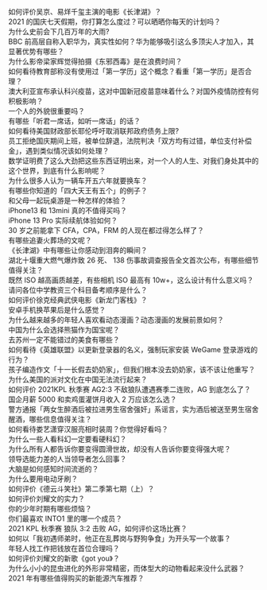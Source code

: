 如何评价吴京、易烊千玺主演的电影《长津湖》？  
2021 的国庆七天假期，你打算怎么度过？可以晒晒你每天的计划吗？  
为什么史前会下几百万年的大雨?  
BBC 前高层自称入职华为，真实性如何？华为能够吸引这么多顶尖人才加入，其显著优势有哪些？  
为什么影帝梁家辉觉得拍摄《东邪西毒》是在浪费时间？  
如何看待教育部称没有使用过「第一学历」这个概念？看重「第一学历」是否合理？  
澳大利亚宣布承认科兴疫苗，这对中国新冠疫苗意味着什么？对国外疫情防控有何积极影响？  
一个人的外貌很重要吗？  
有哪些「听君一席话，如听一席话」的话？  
如何看待美国财政部长耶伦呼吁取消联邦政府债务上限?  
员工拒绝国庆期间上班，被单位辞退，法院判决「双方均有过错，单位支付补偿金」，遇到类似情况该如何处理？  
数学证明费了这么大劲把这些东西证明出来，对一个人的人生、对我们身处其中的这个世界，到底有什么影响呢？  
为什么很多人认为一辆车开五六年就要换车？  
有哪些你知道的「四大天王有五个」的例子？  
和父母一起玩桌游是一种怎样的体验？  
iPhone13 和 13mini 真的不值得买吗？  
iPhone 13 Pro 实际续航体验如何？  
30 岁之前能拿下 CFA，CPA，FRM 的人现在都过得怎么样了？  
有哪些追妻火葬场的文呢？  
《长津湖》中有哪些让你感动到泪奔的瞬间？  
湖北十堰重大燃气爆炸致 26 死、 138 伤事故调查报告全文首次公布，有哪些细节值得关注？  
既然 ISO 越高画质越差，有些相机 ISO 最高有 10w+，这么设计有什么意义吗？  
请问各位中学教资三个科目备考顺序是什么？  
如何评价徐克经典武侠电影《新龙门客栈》？  
安卓手机换苹果后是什么感觉？  
为什么越来越多的年轻人喜欢看动态漫画？动态漫画的发展前景如何？  
中国为什么会选择熊猫作为国宝呢？  
去苏州一定不能错过的美食有哪些？  
如何看待《英雄联盟》以更新登录器的名义，强制玩家安装 WeGame 登录游戏的行为？  
孩子编造作文「十一长假去奶奶家」，但我们根本没去奶奶家，该不该让他重写？  
为什么美国的派对文化在中国无法流行起来？  
如何评价 2021KPL 秋季赛 AG2:3 不敌狼队遭遇赛季二连败，AG 到底怎么了？  
国企月薪  5000 和卖鸡蛋灌饼月收入 2 万应该怎么选？  
警方通报「两女生醉酒后被拉进男生宿舍强奸」系谣言，实为酒后被送至男生宿舍醒酒，哪些信息值得关注？  
如何看待娄艺潇穿汉服亮相时装周？你觉得好看吗？  
为什么一些人看科幻一定要看硬科幻？  
为什么所有人都告诉你要变得圆滑世故，却没有人告诉你要变得强大呢？  
领导选能力差的人当领导者怎么回事？  
大脑是如何感知时间流逝的？  
为什么要用电动牙刷？  
如何评价《德云斗笑社》第二季第七期（上）？  
如何评价刘耀文的实力？  
你的少年时期有哪些烦恼？  
你们最喜欢 INTO1 里的哪一个成员？  
2021 KPL 秋季赛 狼队 3:2 击败 AG，如何评价这场比赛？  
如何以「我初遇师弟时，他正在乱葬岗与野狗争食」为开头写一个故事？  
年轻人找工作把钱放在首位合理吗？  
如何评价刘耀文的新歌《got you》？  
为什么小小的昆虫进化的外形非常精密，而体型大的动物看起来没什么武器？  
2021 年有哪些值得购买的新能源汽车推荐？  
